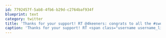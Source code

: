 ```yaml
---
id: 7792457f-5ab8-4fb6-b29d-c2764baf934f
blueprint: text
category: twitter
title: 'Thanks for your support! RT @4keeners: congrats to all the #swokanagan teams! great weekend of innovation and collaboration.'
caption: 'Thanks for your support! RT <span class="username username_linked">@<a href="https://twitter.com/4keeners" title="Jeff Keen">4keeners</a></span>: congrats to all the <span class="hashtag hashtag_local">#<a href="http://tweettemp.darylchymko.ca/?tag=swokanagan">swokanagan</a> teams! great weekend of innovation and collaboration.'
---
```

